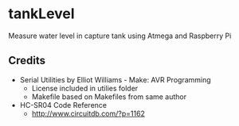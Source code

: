 tankLevel
=========
Measure water level in capture tank using Atmega and Raspberry Pi


Credits
-------
* Serial Utilities by Elliot Williams - Make: AVR Programming
	* License included in utilies folder
	* Makefile based on Makefiles from same author
* HC-SR04 Code Reference
	* http://www.circuitdb.com/?p=1162
